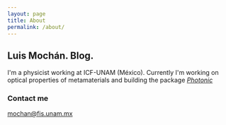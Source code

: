 ```yaml
---
layout: page
title: About
permalink: /about/
---
```


## Luis Mochán. Blog.

I'm a physicist working at ICF-UNAM (México). Currently I'm working on
optical properties of metamaterials and building the package [_Photonic_](https://github.com/wlmb/Photonic)

### Contact me

[mochan@fis.unam.mx](mailto:mochan@fis.unam.mx)